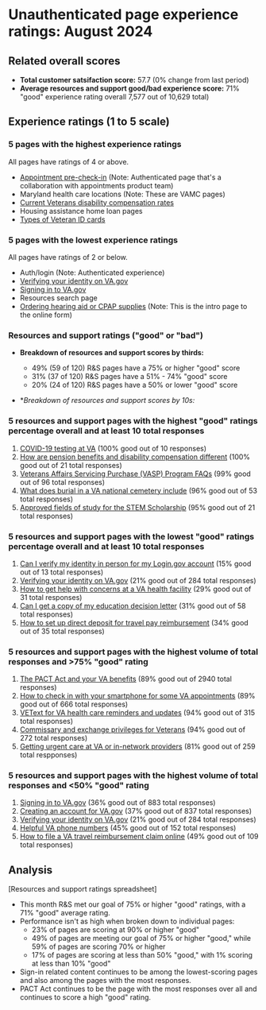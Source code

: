 # Unauthenticated page experience ratings: August 2024
## Related overall scores
- **Total customer satsifaction score:** 57.7 (0% change from last period)
- **Average resources and support good/bad experience score:** 71% "good" experience rating overall 7,577 out of 10,629 total)

## Experience ratings (1 to 5 scale)

### 5 pages with the highest experience ratings 
All pages have ratings of 4 or above.
-  [Appointment pre-check-in](https://www.va.gov/health-care/appointment-pre-check-in/error?error=no-token) (Note: Authenticated page that's a collaboration with appointments product team)
-  Maryland health care locations (Note: These are VAMC pages)
-  [Current Veterans disability compensation rates](https://www.va.gov/disability/compensation-rates/veteran-rates/)
-  Housing assistance home loan pages
-  [Types of Veteran ID cards](https://www.va.gov/records/get-veteran-id-cards/)
  
### 5 pages with the lowest experience ratings
All pages have ratings of 2 or below.
- Auth/login (Note: Authenticated experience)
- [Verifying your identity on VA.gov](https://www.va.gov/resources/verifying-your-identity-on-vagov/)
- [Signing in to VA.gov](https://www.va.gov/resources/signing-in-to-vagov/)
- Resources search page
- [Ordering hearing aid or CPAP supplies](https://www.va.gov/health-care/order-hearing-aid-or-CPAP-supplies-form/address) (Note: This is the intro page to the online form)

### Resources and support ratings ("good" or "bad")

- **Breakdown of resources and support scores by thirds:**
  - 49% (59 of 120) R&S pages have a 75% or higher "good" score
  - 31% (37 of 120) R&S pages have a 51% - 74% "good" score
  - 20% (24 of 120) R&S pages have a 50% or lower "good" score
    
- **Breakdown of resources and support scores by 10s:*

### 5 resources and support pages with the highest "good" ratings percentage overall and at least 10 total responses

1. [COVID-19 testing at VA](https://www.va.gov/resources/covid-19-testing-at-va/) (100% good out of 10 responses)
2. [How are pension benefits and disability compensation different](https://www.va.gov/resources/how-are-pension-benefits-and-disability-compensation-different/) (100% good out of 21 total responses)
3. [Veterans Affairs Servicing Purchase (VASP) Program FAQs](https://www.va.gov/resources/veterans-affairs-servicing-purchase-vasp-program-faqs/) (99% good out of 96 total responses)
4. [What does burial in a VA national cemetery include](https://www.va.gov/resources/what-does-burial-in-a-va-national-cemetery-include/) (96% good out of 53 total responses)
5. [Approved fields of study for the STEM Scholarship](https://www.va.gov/resources/approved-fields-of-study-for-the-stem-scholarship/) (95% good out of 21 total responses)
   
### 5 resources and support pages with the lowest "good" ratings percentage overall and at least 10 total responses

1. [Can I verify my identity in person for my Login.gov account](https://www.va.gov/resources/can-i-verify-my-identity-in-person-for-my-logingov-account/) (15% good out of 13 total responses)
2. [Verifying your identity on VA.gov](https://www.va.gov/resources/verifying-your-identity-on-vagov/) (21% good out of 284 total responses)
3. [How to get help with concerns at a VA health facility](https://www.va.gov/resources/how-to-get-help-with-concerns-at-a-va-health-facility/) (29% good out of 31 total responses)
4. [Can I get a copy of my education decision letter](https://www.va.gov/resources/can-i-get-a-copy-of-my-education-decision-letter/) (31% good out of 58 total responses)
5. [How to set up direct deposit for travel pay reimbursement](https://www.va.gov/resources/how-to-set-up-direct-deposit-for-va-travel-pay-reimbursement/) (34% good out of 35 total responses)


### 5 resources and support pages with the highest volume of total responses and >75% "good" rating

1. [The PACT Act and your VA benefits](https://www.va.gov/resources/the-pact-act-and-your-va-benefits/) (89% good out of 2940 total responses)
2. [How to check in with your smartphone for some VA appointments](https://www.va.gov/resources/how-to-check-in-with-your-smartphone-for-some-va-appointments/) (89% good out of 666 total responses)
3. [VEText for VA health care reminders and updates](https://www.va.gov/resources/vetext-for-va-health-care-reminders-and-updates/) (94% good out of 315 total responses)
4. [Commissary and exchange privileges for Veterans](https://www.va.gov/resources/commissary-and-exchange-privileges-for-veterans/) (94% good out of 272 total responses)
5. [Getting urgent care at VA or in-network providers](https://www.va.gov/resources/getting-urgent-care-at-va-or-in-network-community-providers/) (81% good out of 259 total respponses)
   
### 5 resources and support pages with the highest volume of total responses and <50% "good" rating

1. [Signing in to VA.gov](https://www.va.gov/resources/signing-in-to-vagov/) (36% good out of 883 total responses)
2. [Creating an account for VA.gov](https://www.va.gov/resources/creating-an-account-for-vagov/) (37% good out of 837 total responses)
3. [Verifying your identity on VA.gov](https://www.va.gov/resources/verifying-your-identity-on-vagov/) (21% good out of 284 total responses)
4. [Helpful VA phone numbers](https://www.va.gov/resources/helpful-va-phone-numbers/) (45% good out of 152 total responses)
5. [How to file a VA travel reimbursement claim online](https://www.va.gov/resources/how-to-file-a-va-travel-reimbursement-claim-online/) (49% good out of 109 total responses)
   
## Analysis
[Resources and support ratings spreadsheet]
- This month R&S met our goal of 75% or higher "good" ratings, with a 71% "good" average rating.
- Performance isn't as high when broken down to individual pages:
  - 23% of pages are scoring at 90% or higher "good"
  - 49% of pages are meeting our goal of 75% or higher "good," while 59% of pages are scoring 70% or higher
  - 17% of pages are scoring at less than 50% "good," with 1% scoring at less than 10% "good" 
- Sign-in related content continues to be among the lowest-scoring pages and also among the pages with the most responses.
- PACT Act continues to be the page with the most responses over all and continues to score a high "good" rating.
